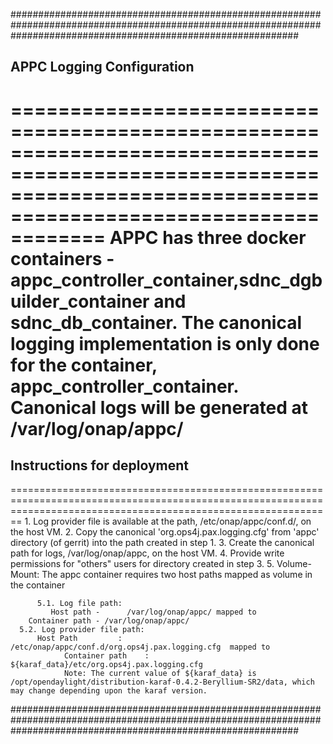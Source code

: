 ####################################################################################################################################################################
## APPC Logging Configuration
====================================================================================================================================================================
APPC has three docker containers -appc_controller_container,sdnc_dgbuilder_container and sdnc_db_container.
The canonical logging implementation is only done for the container, appc_controller_container.
Canonical logs will be generated at /var/log/onap/appc/
====================================================================================================================================================================
## Instructions for deployment
====================================================================================================================================================================
    1. Log provider file is available at the path, /etc/onap/appc/conf.d/, on the host VM.
  2. Copy the canonical 'org.ops4j.pax.logging.cfg' from 'appc' directory (of gerrit) into the path created in step 1.
  3. Create the canonical path for logs, /var/log/onap/appc, on the host VM.
  4. Provide write permissions for "others" users for directory created in step 3.
  5. Volume-Mount: The appc container requires two host paths mapped as volume in the container
        
          5.1. Log file path:
             Host path -      /var/log/onap/appc/ mapped to
        Container path - /var/log/onap/appc/
      5.2. Log provider file path: 
          Host Path         : /etc/onap/appc/conf.d/org.ops4j.pax.logging.cfg  mapped to
                Container path    : ${karaf_data}/etc/org.ops4j.pax.logging.cfg
                Note: The current value of ${karaf_data} is /opt/opendaylight/distribution-karaf-0.4.2-Beryllium-SR2/data, which may change depending upon the karaf version.
####################################################################################################################################################################

